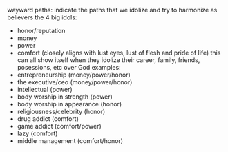 
wayward paths:
indicate the paths that we idolize and try to harmonize as believers
the 4 big idols:
- honor/reputation
- money
- power
- comfort
(closely aligns with lust eyes, lust of flesh and pride of life)
this can all show itself when they idolize their career, family, friends, posessions, etc over God
examples:
- entrepreneurship (money/power/honor)
- the executive/ceo (money/power/honor)
- intellectual (power)
- body worship in strength (power)
- body worship in appearance (honor)
- religiousness/celebrity (honor)
- drug addict (comfort)
- game addict (comfort/power)
- lazy (comfort)
- middle management (comfort/honor)

